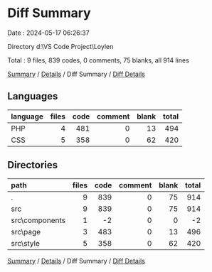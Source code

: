 # Diff Summary

Date : 2024-05-17 06:26:37

Directory d:\\VS Code Project\\Loylen

Total : 9 files,  839 codes, 0 comments, 75 blanks, all 914 lines

[Summary](results.md) / [Details](details.md) / Diff Summary / [Diff Details](diff-details.md)

## Languages
| language | files | code | comment | blank | total |
| :--- | ---: | ---: | ---: | ---: | ---: |
| PHP | 4 | 481 | 0 | 13 | 494 |
| CSS | 5 | 358 | 0 | 62 | 420 |

## Directories
| path | files | code | comment | blank | total |
| :--- | ---: | ---: | ---: | ---: | ---: |
| . | 9 | 839 | 0 | 75 | 914 |
| src | 9 | 839 | 0 | 75 | 914 |
| src\\components | 1 | -2 | 0 | 0 | -2 |
| src\\page | 3 | 483 | 0 | 13 | 496 |
| src\\style | 5 | 358 | 0 | 62 | 420 |

[Summary](results.md) / [Details](details.md) / Diff Summary / [Diff Details](diff-details.md)